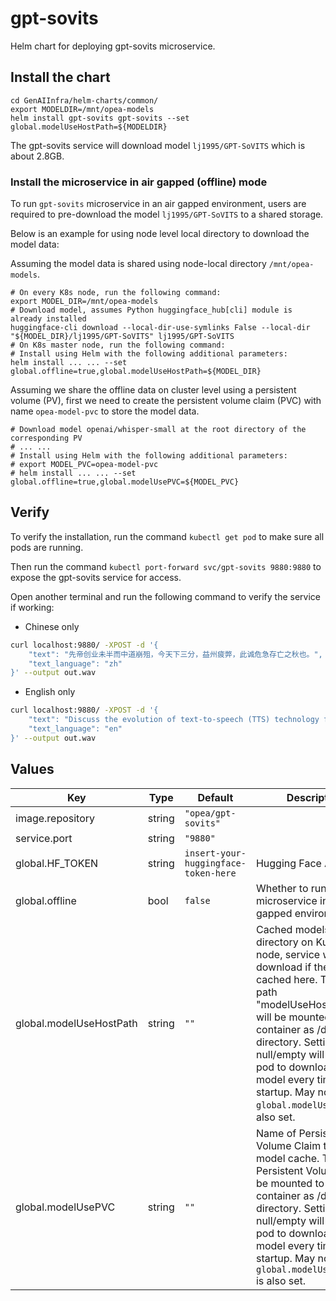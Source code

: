 # gpt-sovits

Helm chart for deploying gpt-sovits microservice.

## Install the chart

```console
cd GenAIInfra/helm-charts/common/
export MODELDIR=/mnt/opea-models
helm install gpt-sovits gpt-sovits --set global.modelUseHostPath=${MODELDIR}
```

The gpt-sovits service will download model `lj1995/GPT-SoVITS` which is about 2.8GB.

### Install the microservice in air gapped (offline) mode

To run `gpt-sovits` microservice in an air gapped environment, users are required to pre-download the model `lj1995/GPT-SoVITS` to a shared storage.

Below is an example for using node level local directory to download the model data:

Assuming the model data is shared using node-local directory `/mnt/opea-models`.

```
# On every K8s node, run the following command:
export MODEL_DIR=/mnt/opea-models
# Download model, assumes Python huggingface_hub[cli] module is already installed
huggingface-cli download --local-dir-use-symlinks False --local-dir "${MODEL_DIR}/lj1995/GPT-SoVITS" lj1995/GPT-SoVITS
# On K8s master node, run the following command:
# Install using Helm with the following additional parameters:
helm install ... ... --set global.offline=true,global.modelUseHostPath=${MODEL_DIR}
```

Assuming we share the offline data on cluster level using a persistent volume (PV), first we need to create the persistent volume claim (PVC) with name `opea-model-pvc` to store the model data.

```
# Download model openai/whisper-small at the root directory of the corresponding PV
# ... ...
# Install using Helm with the following additional parameters:
# export MODEL_PVC=opea-model-pvc
# helm install ... ... --set global.offline=true,global.modelUsePVC=${MODEL_PVC}
```

## Verify

To verify the installation, run the command `kubectl get pod` to make sure all pods are running.

Then run the command `kubectl port-forward svc/gpt-sovits 9880:9880` to expose the gpt-sovits service for access.

Open another terminal and run the following command to verify the service if working:

- Chinese only

```bash
curl localhost:9880/ -XPOST -d '{
    "text": "先帝创业未半而中道崩殂，今天下三分，益州疲弊，此诚危急存亡之秋也。",
    "text_language": "zh"
}' --output out.wav
```

- English only

```bash
curl localhost:9880/ -XPOST -d '{
    "text": "Discuss the evolution of text-to-speech (TTS) technology from its early beginnings to the present day. Highlight the advancements in natural language processing that have contributed to more realistic and human-like speech synthesis. Also, explore the various applications of TTS in education, accessibility, and customer service, and predict future trends in this field. Write a comprehensive overview of text-to-speech (TTS) technology.",
    "text_language": "en"
}' --output out.wav
```

## Values

| Key                     | Type   | Default                              | Description                                                                                                                                                                                                                                                                                                                                 |
| ----------------------- | ------ | ------------------------------------ | ------------------------------------------------------------------------------------------------------------------------------------------------------------------------------------------------------------------------------------------------------------------------------------------------------------------------------------------- |
| image.repository        | string | `"opea/gpt-sovits"`                  |                                                                                                                                                                                                                                                                                                                                             |
| service.port            | string | `"9880"`                             |                                                                                                                                                                                                                                                                                                                                             |
| global.HF_TOKEN         | string | `insert-your-huggingface-token-here` | Hugging Face API token                                                                                                                                                                                                                                                                                                                      |
| global.offline          | bool   | `false`                              | Whether to run the microservice in air gapped environment                                                                                                                                                                                                                                                                                   |
| global.modelUseHostPath | string | `""`                                 | Cached models directory on Kubernetes node, service will not download if the model is cached here. The host path "modelUseHostPath" will be mounted to the container as /data directory. Setting this to null/empty will force the pod to download the model every time during startup. May not be set if `global.modelUsePVC` is also set. |
| global.modelUsePVC      | string | `""`                                 | Name of Persistent Volume Claim to use for model cache. The Persistent Volume will be mounted to the container as /data directory. Setting this to null/empty will force the pod to download the model every time during startup. May not be set if `global.modelUseHostPath` is also set.                                                  |
